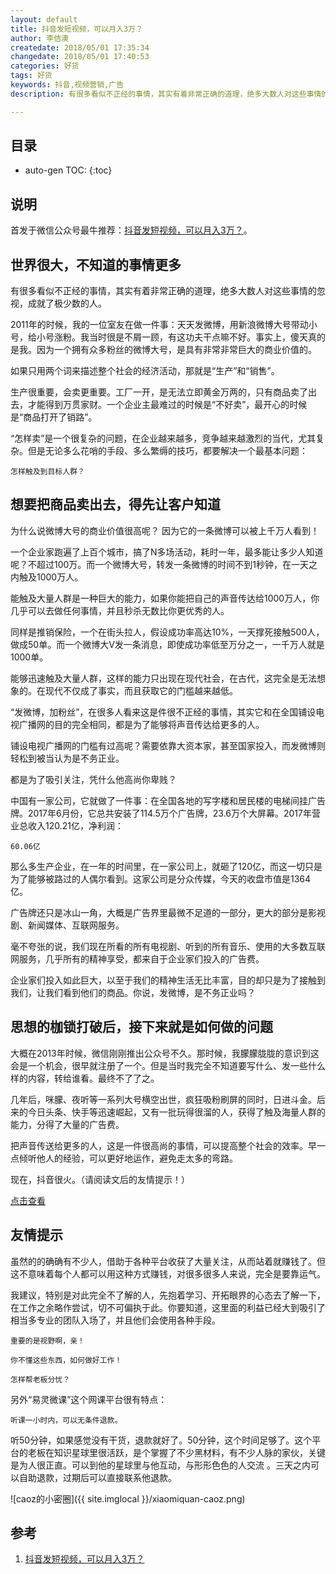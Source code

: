 ```yaml
---
layout: default
title: 抖音发短视频，可以月入3万？
author: 李佶澳
createdate: 2018/05/01 17:35:34
changedate: 2018/05/01 17:40:53
categories: 好货
tags: 好货
keywords: 抖音,视频营销,广告
description: 有很多看似不正经的事情，其实有着非常正确的道理，绝多大数人对这些事情的忽视，成就了极少数的人

---
```


## 目录
* auto-gen TOC:
{:toc}

## 说明

首发于微信公众号最牛推荐：[抖音发短视频，可以月入3万？][1]。

## 世界很大，不知道的事情更多


有很多看似不正经的事情，其实有着非常正确的道理，绝多大数人对这些事情的忽视，成就了极少数的人。


2011年的时候，我的一位室友在做一件事：天天发微博，用新浪微博大号带动小号，给小号涨粉。我当时很是不屑一顾，有这功夫干点嘛不好。事实上，傻天真的是我。因为一个拥有众多粉丝的微博大号，是具有非常非常巨大的商业价值的。


如果只用两个词来描述整个社会的经济活动，那就是“生产”和“销售”。


生产很重要，会卖更重要。工厂一开，是无法立即黄金万两的，只有商品卖了出去，才能得到万贯家财。一个企业主最难过的时候是“不好卖”，最开心的时候是“商品打开了销路”。


“怎样卖”是一个很复杂的问题，在企业越来越多，竞争越来越激烈的当代，尤其复杂。但是无论多么花哨的手段、多么繁缛的技巧，都要解决一个最基本问题：


    怎样触及到目标人群？


## 想要把商品卖出去，得先让客户知道


为什么说微博大号的商业价值很高呢？ 因为它的一条微博可以被上千万人看到！


一个企业家跑遍了上百个城市，搞了N多场活动，耗时一年，最多能让多少人知道呢？不超过100万。而一个微博大号，转发一条微博的时间不到1秒钟，在一天之内触及1000万人。


能触及大量人群是一种巨大的能力，如果你能把自己的声音传达给1000万人，你几乎可以去做任何事情，并且秒杀无数比你更优秀的人。


同样是推销保险，一个在街头拉人，假设成功率高达10%，一天撑死接触500人，做成50单。而一个微博大V发一条消息，即使成功率低至万分之一，一千万人就是1000单。


能够迅速触及大量人群，这样的能力只出现在现代社会，在古代，这完全是无法想象的。在现代不仅成了事实，而且获取它的门槛越来越低。


“发微博，加粉丝”，在很多人看来这是件很不正经的事情，其实它和在全国铺设电视广播网的目的完全相同，都是为了能够将声音传达给更多的人。


铺设电视广播网的门槛有过高呢？需要依靠大资本家，甚至国家投入，而发微博则轻松到被当认为是不务正业。


都是为了吸引关注，凭什么他高尚你卑贱？ 


中国有一家公司，它就做了一件事：在全国各地的写字楼和居民楼的电梯间挂广告牌。2017年6月份，它总共安装了114.5万个广告牌，23.6万个大屏幕。2017年营业总收入120.21亿，净利润：


    60.06亿


那么多生产企业，在一年的时间里，在一家公司上，就砸了120亿，而这一切只是为了能够被路过的人偶尔看到。这家公司是分众传媒，今天的收盘市值是1364亿。


广告牌还只是冰山一角，大概是广告界里最微不足道的一部分，更大的部分是影视剧、新闻媒体、互联网服务。


毫不夸张的说，我们现在所看的所有电视剧、听到的所有音乐、使用的大多数互联网服务，几乎所有的精神享受，都来自于企业家们投入的广告费。


企业家们投入如此巨大，以至于我们的精神生活无比丰富，目的却只是为了接触到我们，让我们看到他们的商品。你说，发微博，是不务正业吗？


## 思想的枷锁打破后，接下来就是如何做的问题


大概在2013年时候，微信刚刚推出公众号不久。那时候，我朦朦胧胧的意识到这会是一个机会，很早就注册了一个。但是当时我完全不知道要写什么、发一些什么样的内容，转给谁看。最终不了了之。


几年后，咪朦、夜听等一系列大号横空出世，疯狂吸粉刷屏的同时，日进斗金。后来的今日头条、快手等迅速崛起，又有一批玩得很溜的人，获得了触及海量人群的能力，分得了大量的广告费。


把声音传送给更多的人，这是一件很高尚的事情，可以提高整个社会的效率。早一点倾听他人的经验，可以更好地运作，避免走太多的弯路。


现在，抖音很火。（请阅读文后的友情提示！）

[点击查看](https://mmbiz.qpic.cn/mmbiz_jpg/NxcXQjmQe5CMvEUdMEEhpgnsvC9sibdjH7CcribnLWVu6B9uAIkh7VLV34VOfRkUZ4BtkJBvIJL8EeVSiaPUapshQ/640?wx_fmt=jpeg&wxfrom=5&wx_lazy=1)


## 友情提示


虽然的的确确有不少人，借助于各种平台收获了大量关注，从而站着就赚钱了。但这不意味着每个人都可以用这种方式赚钱，对很多很多人来说，完全是要靠运气。


我建议，特别是对此完全不了解的人，先抱着学习、开拓眼界的心态去了解一下，在工作之余略作尝试，切不可偏执于此。你要知道，这里面的利益已经大到吸引了相当多专业的团队入场了，并且他们会使用各种手段。


    重要的是视野啊，亲！

    你不懂这些东西，如何做好工作！

    怎样帮老板分忧？


另外“易灵微课”这个网课平台很有特点：


    听课一小时内，可以无条件退款。


听50分钟，如果感觉没有干货，退款就好了。50分钟，这个时间足够了。这个平台的老板在知识星球里很活跃，是个掌握了不少黑材料，有不少人脉的家伙，关键是为人很正直。可以到他的星球里与他互动，与形形色色的人交流 。三天之内可以自助退款，过期后可以直接联系他退款。

![caoz的小密圈]({{ site.imglocal }}/xiaomiquan-caoz.png) 

## 参考

1. [抖音发短视频，可以月入3万？][1]

[1]: https://mp.weixin.qq.com/s?__biz=MzI0ODAwNzcyOQ==&mid=2661228832&idx=1&sn=bb49ddb6b7fdb88c6c719b3882db1425&chksm=f2ccdc7ec5bb5568beec156dd1aed43bb6a79f05d61892cb2d01d5df2e9ea30caa52adec258a&mpshare=1&scene=1&srcid=0501g0lXKzPOaAM90GKidSOz#rd "抖音发短视频，可以月入3万？" 

